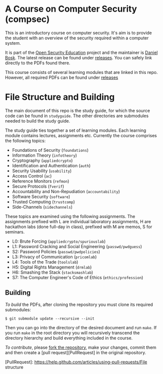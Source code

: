 A Course on Computer Security (compsec)
===============================================================================

This is an introductory course on computer security.  It's aim is to provide 
the student with an overview of the security required within a computer system.

It is part of the [Open Security Education][OpenSecEd] project and the 
maintainer is [Daniel Bosk][Maintainer].  The latest release can be found under 
[releases][Releases].  You can safely link directly to the PDFs found there.

[OpenSecEd]: https://github.com/OpenSecEd
[Maintainer]: https://github.com/dbosk
[Releases]: https://github.com/OpenSecEd/compsec/releases

This course consists of several learning modules that are linked in this repo.  
However, all required PDFs can be found under [releases][Releases]


File Structure and Building
===============================================================================

The main document of this repo is the study guide, for which the source code 
can be found in `studyguide`.  The other directories are submodules needed to 
build the study guide.

The study guide ties together a set of learning modules.  Each learning module 
contains lectures, assignments etc.  Currently the course comprises the 
following topics:

 - Foundations of Security (`foundations`)
 - Information Theory (`infotheory`)
 - Cryptography (`appliedcrypto`)
 - Identification and Authentication (`auth`)
 - Security Usability (`usability`)
 - Access Control (`ac`)
 - Reference Monitors (`refmon`)
 - Secure Protocols (`fverif`)
 - Accountability and Non-Repudiation (`accountability`)
 - Software Security (`software`)
 - Trusted Computing (`trustcomp`)
 - Side-Channels (`sidechannels`)

These topics are examined using the following assignments.  The assignments 
prefixed with L are individual laboratory assignments, H are hackathon labs 
(done full-day in class), prefixed with M are memos, S for seminars.

 - L0: Brute Forcing (`appliedcrypto/spuriouslab`)
 - L1: Password Cracking and Social Engineering (`passwd/pwdguess`)
 - S2: Password Policies (`passwd/pwdpolicies`)
 - L3: Privacy of Communication (`pricomlab`)
 - L4: Tools of the Trade (`toolslab`)
 - H5: Digital Rights Management (`drmlab`)
 - H6: Smashing the Stack (`stacksmashlab`)
 - S7: The Computer Engineer's Code of Ethics (`ethics/profession`)


Building
-------------------------------------------------------------------------------

*To build* the PDFs, after cloning the repository you must clone its required 
submodules:
```shell
$ git submodule update --recursive --init
```
Then you can go into the directory of the desired document and run `make`.
If you run `make` in the root directory you will recursively transcend the 
directory hierarchy and build everything included in the course.

*To contribute*, please [fork the repository][ForkARepo], make your changes, 
commit them and then create a [pull request][PullRequest] in the original 
repository.

[ForkARepo]: https://help.github.com/articles/fork-a-repo/
[PullRequest]: https://help.github.com/articles/using-pull-requests/File structure

